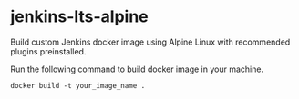 # jenkins-lts-alpine

Build custom Jenkins docker image using Alpine Linux with recommended plugins preinstalled.

Run the following command to build docker image in your machine.

```
docker build -t your_image_name .
```
